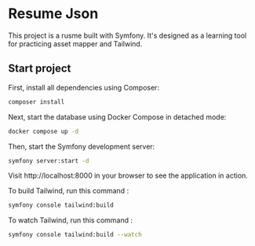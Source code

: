# Resume Json

This project is a rusme built with Symfony. It's designed as a learning tool for practicing asset mapper and Tailwind.

## Start project

First, install all dependencies using Composer:

```bash
composer install
```

Next, start the database using Docker Compose in detached mode:

```bash
docker compose up -d
```

Then, start the Symfony development server:

```bash
symfony server:start -d
```

Visit http://localhost:8000 in your browser to see the application in action.


To build Tailwind, run this command :

```bash
symfony console tailwind:build
```

To watch Tailwind, run this command :

```bash
symfony console tailwind:build --watch
```